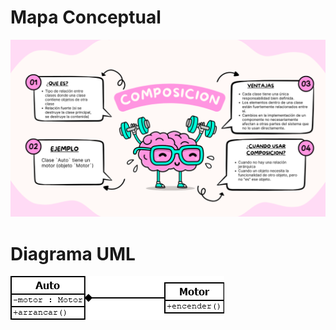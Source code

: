 # Mapa Conceptual
![alt text](<Mapa Conceptual Composicion-1.png>)

# Diagrama UML

![alt text](DiagramaUML_Composicion.png)